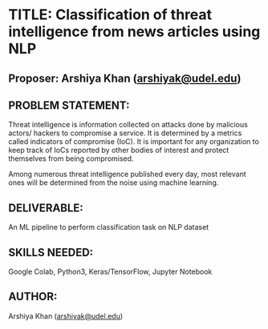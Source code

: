 # TITLE: Classification of threat intelligence from news articles using NLP

## Proposer: Arshiya Khan (arshiyak@udel.edu)

## PROBLEM STATEMENT: 
Threat intelligence is information collected on attacks done by malicious actors/ hackers to compromise a service. It is determined by a metrics called indicators of compromise (IoC). It is important for any organization to keep track of IoCs reported by other bodies of interest and protect themselves from being compromised.

Among numerous threat intelligence published every day, most relevant ones will be determined from the noise using machine learning.

## DELIVERABLE: 

An ML pipeline to perform classification task on NLP dataset

## SKILLS NEEDED: 

Google Colab, Python3, Keras/TensorFlow, Jupyter Notebook

## AUTHOR: 

Arshiya Khan (arshiyak@udel.edu)

